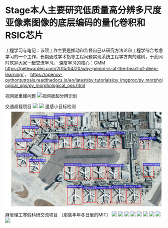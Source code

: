 # Stage本人主要研究低质量高分辨多尺度亚像素图像的底层编码的量化卷积和RSIC芯片
工程学习与笔记：该项工作主要是推动和监督自己从研究方法论和工程学综合考虑学习的一个工作，长期通过学术指导工程问题实现系统工程学方向的建树，于此同时欢迎大家一起交流学习。
深度学习的核心：GMM  https://petewarden.com/2015/04/20/why-gemm-is-at-the-heart-of-deep-learning/   ，
           https://opencv-pythontutroals.readthedocs.io/en/latest/py_tutorials/py_imgproc/py_morphological_ops/py_morphological_ops.html

视网膜重建问题
![视网膜超分辨识别](https://github.com/Eric3911/Stage/blob/master/%E8%A7%86%E7%BD%91%E8%86%9C%E5%8E%BB%E9%9B%BE%E7%BB%93%E6%9E%9C.png)
 
 交通超载项目
 ![](https://github.com/Eric3911/Stage/blob/master/%E8%BD%A6%E8%BE%86%E8%B6%85%E8%BD%BD%E9%A1%B9%E7%9B%AE%E5%8F%82%E8%80%83%E6%B5%81%E7%A8%8B%E5%9B%BE%E4%B8%80.jpg)
![](https://github.com/Eric3911/Stage/blob/master/%E8%BD%A6%E8%BE%86%E8%B6%85%E8%BD%BD%E9%A1%B9%E7%9B%AE%E5%8F%82%E8%80%83%E6%B5%81%E7%A8%8B%E5%9B%BE%E4%BA%8C.jpg)
遥感小目标检测
![](https://github.com/Eric3911/RFBNet_master/blob/master/000044test.jpg)
麻省理工寒假科研交流项目
（那些年年冬日里的MIT）
![](https://github.com/Eric3911/Stage/blob/master/MIT.jpg)
![](https://github.com/Eric3911/Stage/blob/master/1.jpg)
![](https://github.com/Eric3911/Stage/blob/master/2.jpg)
![](https://github.com/Eric3911/Stage/blob/master/3.jpg)
![](https://github.com/Eric3911/Stage/blob/master/4.jpg)
![](https://github.com/Eric3911/Stage/blob/master/4.jpg)
![](https://github.com/Eric3911/Stage/blob/master/5.jpg)
![](https://github.com/Eric3911/Stage/blob/master/6.jpg)
![](https://github.com/Eric3911/Stage/blob/master/7.jpg)
